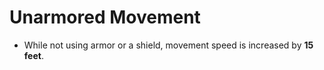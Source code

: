 # Unarmored Movement

* While not using armor or a shield, movement speed is increased by **15 feet**.